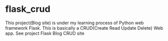 # flask_crud

This project(Blog site) is under my learning process of Python web framework Flask. This is basically a CRUD(Create Read Update Delete) Web app.
See project Flask Blog CRUD site
